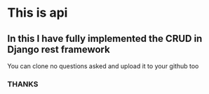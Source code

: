 # This is api 
## In this I have fully implemented the CRUD in Django rest framework

You can clone no questions asked
and upload it to your github too

### THANKS 